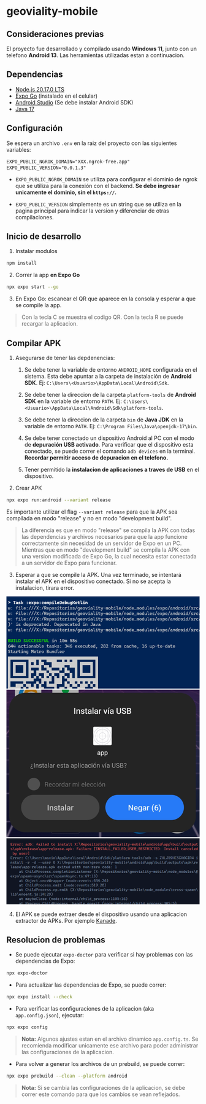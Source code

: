 # geoviality-mobile

## Consideraciones previas

El proyecto fue desarrollado y compilado usando **Windows 11**, junto con un telefono **Android 13**. Las herramientas utilizadas estan a continuacion.

## Dependencias

- [Node.js 20.17.0 LTS](https://github.com/coreybutler/nvm-windows)
- [Expo Go](https://expo.dev/go) (instalado en el celular)
- [Android Studio](https://developer.android.com/studio) (Se debe instalar Android SDK)
- [Java 17](https://learn.microsoft.com/es-es/java/openjdk/download#openjdk-17)

## Configuración

Se espera un archivo `.env` en la raiz del proyecto con las siguientes variables:

```env
EXPO_PUBLIC_NGROK_DOMAIN="XXX.ngrok-free.app"
EXPO_PUBLIC_VERSION="0.0.1.3"
```

- `EXPO_PUBLIC_NGROK_DOMAIN` se utiliza para configurar el dominio de ngrok que se utiliza para la conexión con el backend. **Se debe ingresar unicamente el dominio, sin el `https://`.**

- `EXPO_PUBLIC_VERSION` simplemente es un string que se utiliza en la pagina principal para indicar la version y diferenciar de otras compilaciones.

## Inicio de desarrollo

1. Instalar modulos

```bash
npm install
```

2. Correr la app **en Expo Go**

```bash
npx expo start --go
```

3. En Expo Go: escanear el QR que aparece en la consola y esperar a que se compile la app.

> Con la tecla C se muestra el codigo QR. Con la tecla R se puede recargar la aplicacion.

## Compilar APK

1. Asegurarse de tener las depdenencias:

   1. Se debe tener la variable de entorno `ANDROID_HOME` configurada en el sistema. Esta debe apuntar a la carpeta de instalación de **Android SDK**. Ej: `C:\Users\<Usuario>\AppData\Local\Android\Sdk`.

   2. Se debe tener la direccion de la carpeta `platform-tools` de **Android SDK** en la variable de entorno `PATH`. Ej: `C:\Users\<Usuario>\AppData\Local\Android\Sdk\platform-tools`.

   3. Se debe tener la direccion de la carpeta `bin` de **Java JDK** en la variable de entorno `PATH`. Ej: `C:\Program Files\Java\openjdk-17\bin`.

   4. Se debe tener conectado un dispositivo Android al PC con el modo de **depuración USB activado**. Para verificar que el dispositivo esta conectado, se puede correr el comando `adb devices` en la terminal. **Recordar permitir acceso de depuracion en el telefono.**

   5. Tener permitido la **instalacion de aplicaciones a traves de USB** en el dispositivo.

2. Crear APK

```bash
npx expo run:android --variant release
```

Es importante utilizar el flag `--variant release` para que la APK sea compilada en modo "release" y no en modo "development build".

> La diferencia es que en modo "release" se compila la APK con todas las dependencias y archivos necesarios para que la app funcione correctamente sin necesidad de un servidor de Expo en un PC. Mientras que en modo "development build" se compila la APK con una version modificada de Expo Go, la cual necesita estar conectada a un servidor de Expo para funcionar.

3. Esperar a que se compile la APK. Una vez terminado, se intentará instalar el APK en el dispositivo conectado. Si no se acepta la instalacion, tirara error.

![alt text](./imgs/build_successful.png)
![alt text](./imgs/install_prompt.png)
![alt text](./imgs/error_install_cancelled.png)

4. El APK se puede extraer desde el dispositivo usando una aplicacion extractor de APKs. Por ejemplo [Kanade](https://github.com/alexrintt/kanade).

## Resolucion de problemas

- Se puede ejecutar `expo-doctor` para verificar si hay problemas con las dependencias de Expo:

```bash
npx expo-doctor
```

- Para actualizar las dependencias de Expo, se puede correr:

```bash
npx expo install --check
```

- Para verificar las configuraciones de la aplicacion (aka `app.config.json`), ejecutar:

```bash
npx expo config
```

> **Nota:** Algunos ajustes estan en el archivo dinamico `app.config.ts`. Se recomienda modificar unicamente ese archivo para poder administrar las configuraciones de la aplicacion.

- Para volver a generar los archivos de un prebuild, se puede correr:

```bash
npx expo prebuild --clean --platform android
```

> **Nota:** Si se cambia las configuraciones de la aplicacion, se debe correr este comando para que los cambios se vean reflejados.
